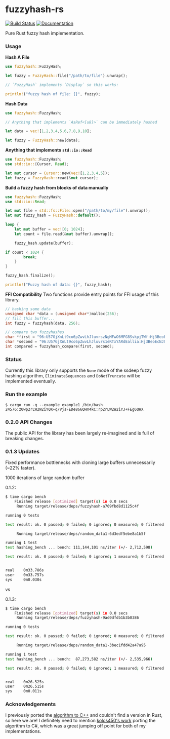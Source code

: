 fuzzyhash-rs
============
[![Build Status](https://travis-ci.org/rustysec/fuzzyhash-rs.svg?branch=master)](https://travis-ci.org/rustysec/fuzzyhash-rs)
[![Documentation](https://docs.rs/fuzzyhash/badge.svg)](https://docs.rs/fuzzyhash)

Pure Rust fuzzy hash implementation.

### Usage

**Hash A File**
```rust
use fuzzyhash::FuzzyHash;

let fuzzy = FuzzyHash::file("/path/to/file").unwrap();

// `FuzzyHash` implements `Display` so this works:

println!("fuzzy hash of file: {}", fuzzy);
```

**Hash Data**
```rust
use fuzzyhash::FuzzyHash;

// Anything that implements `AsRef<[u8]>` can be immediately hashed

let data = vec![1,2,3,4,5,6,7,8,9,10];

let fuzzy = FuzzyHash::new(data);
```

**Anything that implements `std::io::Read`**
```rust
use fuzzyhash::FuzzyHash;
use std::io::{Cursor, Read};

let mut cursor = Cursor::new(vec![1,2,3,4,5]);
let fuzzy = FuzzyHash::read(&mut cursor);
```

**Build a fuzzy hash from blocks of data manually**
```rust
use fuzzyhash::FuzzyHash;
use std::io::Read;

let mut file = std::fs::File::open("/path/to/my/file").unwrap();
let mut fuzzy_hash = FuzzyHash::default();

loop {
    let mut buffer = vec![0; 1024];
    let count = file.read(&mut buffer).unwrap();

    fuzzy_hash.update(buffer);

if count < 1024 {
        break;
    }
}

fuzzy_hash.finalize();

println!("Fuzzy hash of data: {}", fuzzy_hash);
```

**FFI Compatibility**
Two functions provide entry points for FFI usage of this library.

```c
// hashing some data
unsigned char *data = (unsigned char*)malloc(256);
// fill this buffer...
int fuzzy = fuzzyhash(data, 256);
```

```c
// compare two fuzzyhashes
char *first = "96:U57GjXnLt9co6pZwvLhJluvrszNgMFwO6MFG8SvkpjTWf:Hj3BeoEcNJ0TspgIG8SvkpjTg";
char *second = "96:U57GjXnLt9co6pZwvLhJluvrs1eRTxYARdEallia:Hj3BeoEcNJ0TsI9xYeia3R";
int compared = fuzzyhash_compare(first, second);
```

### Status
Currently this library only supports the `None` mode of the ssdeep fuzzy hashing algorithm,
`EliminateSequences` and `DoNotTruncate` will be implemented eventually.

### Run the example
```shell
$ cargo run -q --example example1 /bin/bash
24576:z0wp2rLW2W2iYQK+q/VjsFEDe866QHX4kC:rp2rLW2W2iYJ+FEg6QHX
```
### 0.2.0 API Changes
The public API for the library has been largely re-imagined and is full of breaking changes.

### 0.1.3 Updates
Fixed performance bottlenecks with cloning large buffers unnecessarily (~22% faster).

1000 iterations of large random buffer

0.1.2:
```sh
$ time cargo bench
    Finished release [optimized] target(s) in 0.0 secs
     Running target/release/deps/fuzzyhash-a709fbd8d1125c4f

running 0 tests

test result: ok. 0 passed; 0 failed; 0 ignored; 0 measured; 0 filtered out

     Running target/release/deps/random_data1-6d3edf5ebe8a1b5f

running 1 test
test hashing_bench ... bench: 111,144,101 ns/iter (+/- 2,712,598)

test result: ok. 0 passed; 0 failed; 0 ignored; 1 measured; 0 filtered out


real    0m33.786s
user    0m33.757s
sys     0m0.030s
```

vs

0.1.3:
```sh
$ time cargo bench
    Finished release [optimized] target(s) in 0.0 secs
     Running target/release/deps/fuzzyhash-9ad0dfdb1b3b0386

running 0 tests

test result: ok. 0 passed; 0 failed; 0 ignored; 0 measured; 0 filtered out

     Running target/release/deps/random_data1-3bec1fdd42a47a95

running 1 test
test hashing_bench ... bench:  87,273,582 ns/iter (+/- 2,535,966)

test result: ok. 0 passed; 0 failed; 0 ignored; 1 measured; 0 filtered out


real    0m26.525s
user    0m26.515s
sys     0m0.011s
```

### Acknowledgements
I previously ported the [algorithm to C++](https://github.com/rustysec/fuzzypp) and couldn't find
a version in Rust, so here we are! I definitely need to mention
[kolos450's work](https://github.com/kolos450/SsdeepNET) porting the algorithm to C#, which was
a great jumping off point for both of my implementations.
